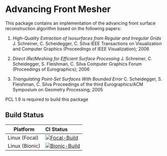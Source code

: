 # Advancing Front Mesher

This package contains an implementation of the advancing front surface reconstruction algorithm based on the following papers:

1. *High-Quality Extraction of Isosurfaces from Regular and Irregular Grids*
J. Schreiner, C. Scheidegger, C. Silva
IEEE Transactions on Visualization and Computer Graphics (Proceedings of IEEE Visualization); 2006

1. *Direct (Re)Meshing for Efficient Surface Processing*
J. Schreiner, C. Scheidegger, S. Fleishman, C. Silva
Computer Graphics Forum (Proceedings of Eurographics); 2006

1. *Triangulating Point-Set Surfaces With Bounded Error*
C. Scheidegger, S. Fleishman, C. Silva
Proceedings of the third Eurographics/ACM Symposium on Geometry Processing; 2005

PCL 1.9 is required to build this package

## Build Status
Platform | CI Status
---------|:---------
Linux (Focal) | [![Focal-Build](https://github.com/ros-industrial/industrial_pcl/workflows/Focal-Build/badge.svg)](https://github.com/ros-industrial/industrial_pcl/actions/workflows/focal_build.yml)
Linux (Bionic) | [![Bionic-Build](https://github.com/ros-industrial/industrial_pcl/workflows/Bionic-Build/badge.svg)](https://github.com/ros-industrial/industrial_pcl/actions/workflows/bionic_build.yml)

